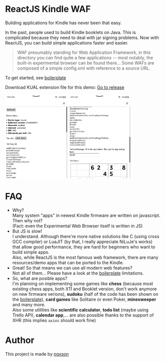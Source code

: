 # ReactJS Kindle WAF

Building applications for Kindle has never been that easy.

In the past, people used to build Kindle booklets on Java. This is complicated because they need to deal with jar signing problems. Now with ReactJS, you can build simple applications faster and easier.

> WAF presumably standing for Web Application Framework, in this directory you can find quite a few applications -- most notably, the built-in experimental browser can be found there... Some WAFs are composed of a simple config.xml with reference to a source URL.

To get started, see [boilerplate](boilerplate)

Download KUAL extension file for this demo: [Go to release](https://github.com/ngxson/hobby-kindle-waf/releases)

<p float="left">
  <img src="https://raw.githubusercontent.com/ngxson/hobby-kindle-waf/master/assets/1650011518.png" width="40%">
  <img src="https://raw.githubusercontent.com/ngxson/hobby-kindle-waf/master/assets/1650011534.png" width="40%">
</p>

# FAQ

- Why?  
Many system "apps" in newest Kindle firmware are written on javascript. Then why not?  
(Fact: even the Experimental Web Browser itself is written in JS)
- But JS is slow!  
I understand. Although there're more native solutions like C (using cross GCC compiler) or LuaJIT (by that, I really appreciate NiLuJe's works) that allow good performance, they are hard for beginners who want to build simple apps.  
Also, while ReactJS is the most famous web framework, there are many resources/demo apps that can be ported to the Kindle.
- Great! So that means we can use all modern web features?  
Not all of them... Please have a look at the [boilerplate](boilerplate) limitations.
- So, what are posible apps?  
I'm planning on implementing some games like **chess** (because most existing chess apps, both X11 and Booklet version, don't work anymore on new firmware verions), **sudoku** (half of the code has been shown on the [boilerplate](boilerplate)), **card games** like Solitaire or even Poker, **minesweeper** and many more.  
Also some utilities like **scientific calculator**, **todo list** (maybe using Trello API), **calendar app**,... are also possible thanks to the support of XHR (this implies `axios` should work fine)

# Author

This project is made by [ngxson](https://ngxson.com)
